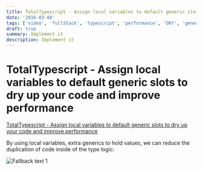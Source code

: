 ```yaml
---
title: TotalTypescript - Assign local variables to default generic slots to dry up your code and improve performance
date: '2016-03-08'
tags: ['video', 'fullStack', 'typescript', 'performance', 'DRY', 'generics', 'read', 'withResume']
draft: true
summary: Implement it
description: Implement it
---
```


# TotalTypescript - Assign local variables to default generic slots to dry up your code and improve performance

[TotalTypescript - Assign local variables to default generic slots to dry up your code and improve performance](https://www.totaltypescript.com/tips/assign-local-variables-to-default-generic-slots-to-dry-up-your-code-and-improve-performance)

By using local variables, extra generics to hold values, we can reduce the duplication of code inside of the type logic:

![Fallback text 1](/static/assets/pasted-image-20221012193825.png)